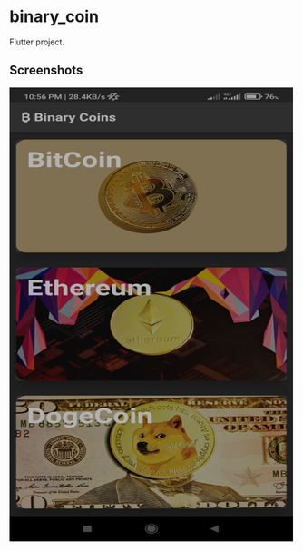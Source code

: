 # binary_coin

Flutter project.

## Screenshots

<img src ="images/Screenshot_1.jpg" width = 500 height = 800>

